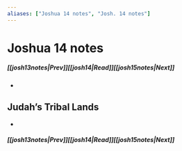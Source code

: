 ```yaml
---
aliases: ["Joshua 14 notes", "Josh. 14 notes"]
---
```

# Joshua 14 notes
##### <span class=arrow-left></span>[[josh13notes|Prev]]<span class=navigation-separator></span>[[josh14|Read]]<span class=navigation-separator></span>[[josh15notes|Next]]<span class=arrow-right></span>
- 
## Judah’s Tribal Lands
- 
##### <span class=arrow-left></span>[[josh13notes|Prev]]<span class=navigation-separator></span>[[josh14|Read]]<span class=navigation-separator></span>[[josh15notes|Next]]<span class=arrow-right></span>